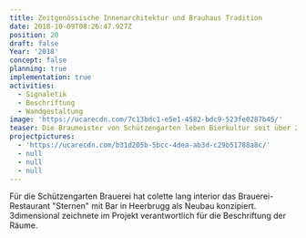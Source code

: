 ```yaml
---
title: Zeitgenössische Innenarchitektur und Brauhaus Tradition
date: 2018-10-09T08:26:47.927Z
position: 20
draft: false
Year: '2018'
concept: false
planning: true
implementation: true
activities:
  - Signaletik
  - Beschriftung
  - Wandgestaltung
image: 'https://ucarecdn.com/7c13bdc1-e5e1-4582-bdc9-523fe0287b45/'
teaser: Die Braumeister von Schützengarten leben Bierkultur seit über 230 Jahren
projectpictures:
  - 'https://ucarecdn.com/b31d205b-5bcc-4dea-ab3d-c29b51788a8c/'
  - null
  - null
  - null
---
```

Für die Schützengarten Brauerei hat colette lang interior das Brauerei-Restaurant "Sternen" mit Bar in Heerbrugg als Neubau konzipiert. 3dimensional zeichnete im Projekt verantwortlich für die Beschriftung der Räume.

